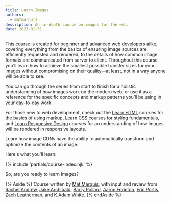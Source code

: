 ```yaml
---
title: Learn Images
authors:
  - matmarquis
description: An in-depth course on images for the web.
date: 2023-01-31
---
```


This course is created for beginner and advanced web developers alike, covering everything from the basics of ensuring image sources are efficiently requested and rendered, to the details of how common image formats are communicated from server to client. Throughout this course you’ll learn how to achieve the smallest possible transfer sizes for your images without compromising on their quality—at least, not in a way anyone will be able to see.

You can go through the series from start to finish for a holistic understanding of how images work on the modern web, or use it as a reference for the specific concepts and markup patterns you’ll be using in your day-to-day work.

For those new to web development, check out the [Learn HTML](/learn/html/) courses for the basics of using markup, [Learn CSS](/learn/css/) courses for styling fundamentals, and [Learn Responsive Design](/learn/design/) courses for an understanding of how images will be rendered in responsive layouts.

Learn how image CDNs have the ability to automatically transform and optimize the contents of an image.

Here's what you'll learn:

{% include 'partials/course-index.njk' %}

So, are you ready to learn Images?

{% Aside %}
Course written by [Mat Marquis](https://hire.wil.to), with input and review from [Rachel Andrew](/authors/rachelandrew/), [Jake Archibald](/authors/jakearchibald/), [Barry Pollard](/authors/tunetheweb/), [Aaron Forinton](https://github.com/aaronforinton), [Eric Portis](https://ericportis.com/), [Zach Leatherman](https://www.zachleat.com/), and [K.Adam White](https://www.kadamwhite.com/).
{% endAside %}
